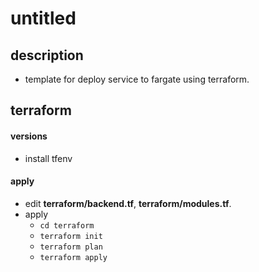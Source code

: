 # untitled
## description
- template for deploy service to fargate using terraform.
## terraform
#### versions
- install tfenv
#### apply
- edit **terraform/backend.tf**, **terraform/modules.tf**.
- apply
  - `cd terraform`
  - `terraform init`
  - `terraform plan`
  - `terraform apply`

